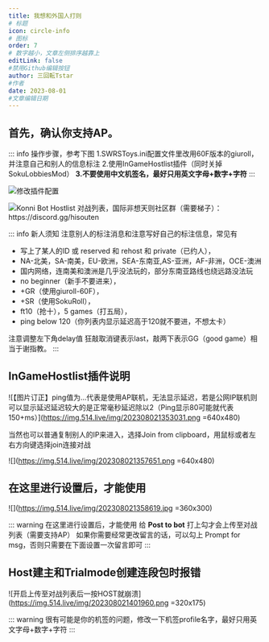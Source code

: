 ```yaml
---
title: 我想和外国人打则
# 标题
icon: circle-info
# 图标
order: 7
# 数字越小，文章左侧排序越靠上
editLink: false
#禁用Github编辑按钮
author: 三回転Tstar
#作者
date: 2023-08-01
#文章编辑日期
---
```


## **首先，确认你支持AP。**

::: info 操作步骤，参考下图
1.SWRSToys.ini配置文件里改用60F版本的giuroll，并注意自己和别人的信息标注
2.使用InGameHostlist插件（同时关掉SokuLobbiesMod）
**3.不要使用中文机签名，最好只用英文字母+数字+字符**
:::

![修改插件配置](https://img.514.live/img/202308021340842.png)


![Konni Bot Hostlist 对战列表，国际非想天则社区群（需要梯子）： https://discord.gg/hisouten
](https://img.514.live/img/202308021342071.png)

::: info 新人须知
注意别人的标注消息和注意写好自己的标注信息，常见有 
- 写上了某人的ID 或 reserved 和 rehost 和 private（已约人），
- NA-北美，SA-南美，EU-欧洲，SEA-东南亚,AS-亚洲，AF-非洲，OCE-澳洲
- 国内网络，连南美和澳洲是几乎没法玩的，部分东南亚路线也绕远路没法玩
- no beginner（新手不要进来），
- +GR（使用giuroll-60F），
- +SR（使用SokuRoll），
- ft10（抢十），5 games（打五局），
- ping below 120（你列表内显示延迟高于120就不要进，不想太卡）

注意调整左下角delay值
狂敲取消键表示last，敲两下表示GG（good game）相当于谢指教。
:::
## **InGameHostlist插件说明**

![【图片订正】ping值为...代表是使用AP联机，无法显示延迟，若是公网IP联机则可以显示延迟延迟较大的是正常毫秒延迟除以2（Ping显示80可能就代表150+ms）](https://img.514.live/img/202308021353031.png =640x480)

当然也可以普通复制别人的IP来进入，选择Join from clipboard，用鼠标或者左右方向键选择join连接对战

![](https://img.514.live/img/202308021357651.png =640x480)

## **在这里进行设置后，才能使用**
![](https://img.514.live/img/202308021358619.jpg =360x300)

::: warning 在这里进行设置后，才能使用
给 **Post to bot** 打上勾才会上传至对战列表（需要支持AP）
如果你需要经常更改留言的话，可以勾上 Prompt for msg，否则只需要在下面设置一次留言即可
:::

## **Host建主和Trialmode创建连段包时报错**

![开启上传至对战列表后一按HOST就崩溃](https://img.514.live/img/202308021401960.png =320x175)

::: warning
很有可能是你的机签的问题，修改一下机签profile名字，最好只用英文字母+数字+字符
::: 
